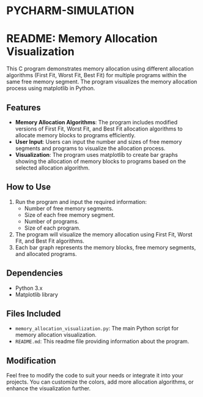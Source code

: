# PYCHARM-SIMULATION
# README: Memory Allocation Visualization

This C program demonstrates memory allocation using different allocation algorithms (First Fit, Worst Fit, Best Fit) for multiple programs within the same free memory segment. The program visualizes the memory allocation process using matplotlib in Python.

## Features
- **Memory Allocation Algorithms**: The program includes modified versions of First Fit, Worst Fit, and Best Fit allocation algorithms to allocate memory blocks to programs efficiently.
- **User Input**: Users can input the number and sizes of free memory segments and programs to visualize the allocation process.
- **Visualization**: The program uses matplotlib to create bar graphs showing the allocation of memory blocks to programs based on the selected allocation algorithm.

## How to Use
1. Run the program and input the required information:
   - Number of free memory segments.
   - Size of each free memory segment.
   - Number of programs.
   - Size of each program.
2. The program will visualize the memory allocation using First Fit, Worst Fit, and Best Fit algorithms.
3. Each bar graph represents the memory blocks, free memory segments, and allocated programs.

## Dependencies
- Python 3.x
- Matplotlib library

## Files Included
- `memory_allocation_visualization.py`: The main Python script for memory allocation visualization.
- `README.md`: This readme file providing information about the program.

## Modification
Feel free to modify the code to suit your needs or integrate it into your projects. You can customize the colors, add more allocation algorithms, or enhance the visualization further.
